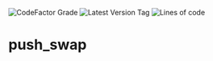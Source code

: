 ![CodeFactor Grade](https://img.shields.io/codefactor/grade/github/mdoll02/push_swap/master?style=flat-square)
![Latest Version Tag](https://img.shields.io/github/v/tag/mdoll02/push_swap?label=version&style=flat-square)
![Lines of code](https://img.shields.io/tokei/lines/github/mdoll02/push_swap?style=flat-square)
# push_swap
